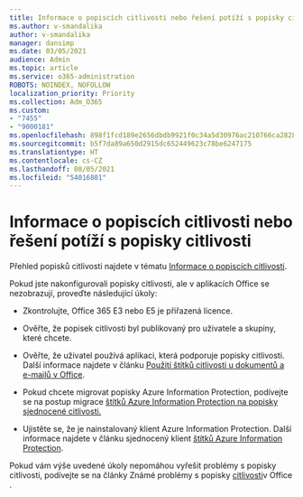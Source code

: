 ```yaml
---
title: Informace o popiscích citlivosti nebo řešení potíží s popisky citlivosti
ms.author: v-smandalika
author: v-smandalika
manager: dansimp
ms.date: 03/05/2021
audience: Admin
ms.topic: article
ms.service: o365-administration
ROBOTS: NOINDEX, NOFOLLOW
localization_priority: Priority
ms.collection: Adm_O365
ms.custom:
- "7455"
- "9000181"
ms.openlocfilehash: 898f1fcd189e2656dbdb9921f0c34a5d30976ac210766ca28284c455053dae50
ms.sourcegitcommit: b5f7da89a650d2915dc652449623c78be6247175
ms.translationtype: HT
ms.contentlocale: cs-CZ
ms.lasthandoff: 08/05/2021
ms.locfileid: "54016801"
---
```

# <a name="learn-about-or-troubleshoot-sensitivity-labels"></a>Informace o popiscích citlivosti nebo řešení potíží s popisky citlivosti

Přehled popisků citlivosti najdete v tématu [Informace o popiscích citlivosti](https://docs.microsoft.com/microsoft-365/compliance/sensitivity-labels).

Pokud jste nakonfigurovali popisky citlivosti, ale v aplikacích Office se nezobrazují, proveďte následující úkoly:

- Zkontrolujte, Office 365 E3 nebo E5 je přiřazená licence.

- Ověřte, že popisek citlivosti byl publikovaný pro uživatele a skupiny, které chcete.

- Ověřte, že uživatel používá aplikaci, která podporuje popisky citlivosti. Další informace najdete v článku [Použití štítků citlivosti u dokumentů a e-mailů v Office](https://support.microsoft.com/topic/apply-sensitivity-labels-to-your-files-and-email-in-office-2f96e7cd-d5a4-403b-8bd7-4cc636bae0f9).

- Pokud chcete migrovat popisky Azure Information Protection, podívejte se na postup migrace [štítků Azure Information Protection na popisky sjednocené citlivosti.](https://docs.microsoft.com/azure/information-protection/configure-policy-migrate-labels)

- Ujistěte se, že je nainstalovaný klient Azure Information Protection. Další informace najdete v článku sjednocený klient [štítků Azure Information Protection](https://docs.microsoft.com/azure/information-protection/rms-client/unifiedlabelingclient-version-release-history).

Pokud vám výše uvedené úkoly nepomáhou vyřešit problémy s popisky citlivosti, podívejte se na články Známé problémy s popisky [citlivosti](https://support.microsoft.com/topic/known-issues-with-sensitivity-labels-in-office-b169d687-2bbd-4e21-a440-7da1b2743edc)v Office .
